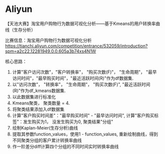 # Aliyun
【天池大赛】淘宝用户购物行为数据可视化分析——基于Kmeans的用户转换率曲线（生存分析）

比赛信息：淘宝用户购物行为数据可视化分析
https://tianchi.aliyun.com/competition/entrance/532059/introduction?spm=a2c22.12281949.0.0.605a3b74xs4N1W

核心思路：
  1. 计算"客户访问次数"，"客户转换率"， "购买次数(F)"， "生命周期"， "最早访问时间"，"最早购买时间"，"最近活跃时间(R)"作为df数据集.
  2. 以"访问次数"， "转换率"， "生命周期"， "购买次数(F)", "最近活跃时间(R)"作为df_kmeans数据集.
  3. 以此数据集进行标准化
  4. Kmeans聚类， 聚类数量 = 4.
  5. 将聚类结果添加入df数据集
  6. 计算"客户购买时间差"："最早购买时间" - "最早访问时间", 计算"客户购买标签"：发生购买为1， 没发生购买为0, 聚类结果"分组"
  7. 绘制Kaplan-Meier(生存分析)曲线
  8. 提取其参数function_values，使用1 - function_values, 重新绘制曲线，得到不同聚类分组的客户累计转换率曲线
  9. 作一阶差分diff计算四个分组的不同时间实时转换率曲线
